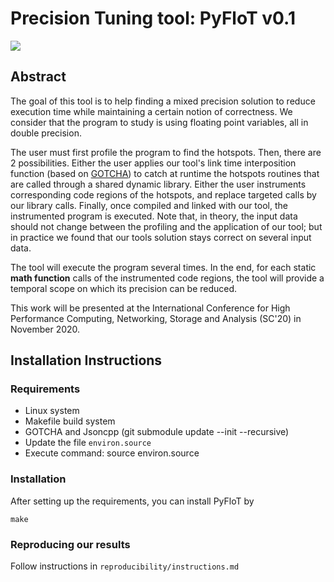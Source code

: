 # Precision Tuning tool: PyFloT v0.1
![](https://zenodo.org/badge/211203973.svg)

## Abstract
The goal of this tool is to help finding a mixed precision solution
to reduce execution time while maintaining a certain notion of correctness.
We consider that the program to study is using floating point variables,
all in double precision.

The user must first profile the program to find the hotspots.
Then, there are 2 possibilities.
Either the user applies our tool's link time interposition function (based on [GOTCHA](https://github.com/LLNL/GOTCHA))
to catch at runtime the hotspots routines that are called through a shared dynamic library.
Either the user instruments corresponding code regions of the hotspots, and replace targeted calls by our library calls.
Finally, once compiled and linked with our tool, the instrumented program is executed.
Note that, in theory, the input data should not change between the profiling and the application of our tool;
but in practice we found that our tools solution stays correct on several input data.

The tool will execute the program several times.
In the end, for each static **math function** calls of the instrumented code regions, the tool will provide a temporal scope on which its precision can be reduced.

This work will be presented at the International Conference for High Performance Computing, Networking, Storage and Analysis (SC'20) in November 2020.

## Installation Instructions
### Requirements
* Linux system
* Makefile build system
* GOTCHA and Jsoncpp (git submodule update --init --recursive)
* Update the file `environ.source`
* Execute command: source environ.source
### Installation
After setting up the requirements, you can install PyFloT by

```
make
```

### Reproducing our results
Follow instructions in `reproducibility/instructions.md`
